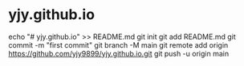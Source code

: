 # yjy.github.io
echo "# yjy.github.io" >> README.md
git init
git add README.md
git commit -m "first commit"
git branch -M main
git remote add origin https://github.com/yjy9899/yjy.github.io.git
git push -u origin main
